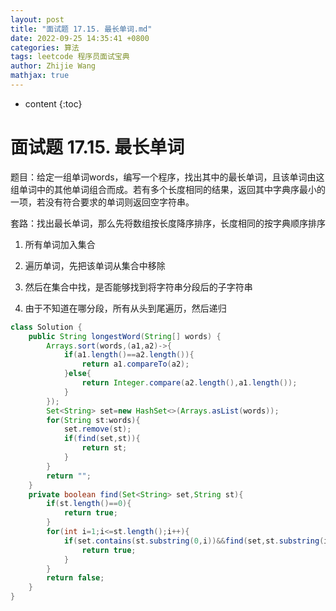 ```yaml
---
layout: post
title: "面试题 17.15. 最长单词.md"
date: 2022-09-25 14:35:41 +0800
categories: 算法
tags: leetcode 程序员面试宝典
author: Zhijie Wang
mathjax: true
---
```



* content
{:toc}














# 面试题 17.15. 最长单词

题目：给定一组单词words，编写一个程序，找出其中的最长单词，且该单词由这组单词中的其他单词组合而成。若有多个长度相同的结果，返回其中字典序最小的一项，若没有符合要求的单词则返回空字符串。

套路：找出最长单词，那么先将数组按长度降序排序，长度相同的按字典顺序排序

1. 所有单词加入集合

1. 遍历单词，先把该单词从集合中移除

1. 然后在集合中找，是否能够找到将字符串分段后的子字符串

1. 由于不知道在哪分段，所有从头到尾遍历，然后递归

```java
class Solution {
    public String longestWord(String[] words) {
        Arrays.sort(words,(a1,a2)->{
            if(a1.length()==a2.length()){
                return a1.compareTo(a2);
            }else{
                return Integer.compare(a2.length(),a1.length());
            }
        });
        Set<String> set=new HashSet<>(Arrays.asList(words));
        for(String st:words){
            set.remove(st);
            if(find(set,st)){
                return st;
            }
        }
        return "";
    }
    private boolean find(Set<String> set,String st){
        if(st.length()==0){
            return true;
        }
        for(int i=1;i<=st.length();i++){
            if(set.contains(st.substring(0,i))&&find(set,st.substring(i))){
                return true;
            }
        }
        return false;
    }
}
```

